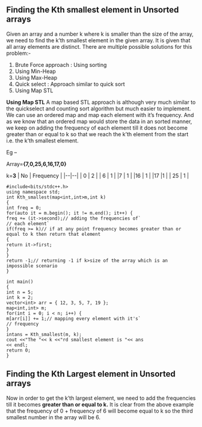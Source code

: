 ## Finding the Kth smallest element in Unsorted arrays


Given an array and a number k where k is smaller than the size of the array, we need to find the k’th smallest element in the given array. It is given that all array elements are distinct.
There are multiple possible solutions for this problem:-
1.  Brute Force approach : Using sorting
2.  Using Min-Heap
3.  Using Max-Heap
4.  Quick select : Approach similar to quick sort
5.  Using Map STL

**Using Map STL**
A map based STL approach is although very much similar to the quickselect and counting sort algorithm but much easier to implement. We can use an ordered map and map each element with it’s frequency. And as we know that an ordered map would store the data in an sorted manner, we keep on adding the frequency of each element till it does not become greater than or equal to k so that we reach the k’th element from the start i.e. the k’th smallest element.

Eg –

Array=**{7,0,25,6,16,17,0}**

k=**3**
| No | Frequency |
|--|--|
| 0 | 2 |
| 6 | 1 |
|7 | 1 |
|16 | 1 |
|17 |1 |
| 25 | 1 |
 
```
#include<bits/stdc++.h>
using namespace std;
int Kth_smallest(map<int,int>m,int k)
{
int freq = 0;
for(auto it = m.begin(); it != m.end(); it++) {
freq += (it->second);// adding the frequencies of`
// each element`
if(freq >= k)// if at any point frequency becomes greater than or equal to k then return that element
{
return it->first;
}
}
return -1;// returning -1 if k>size of the array which is an impossible scenario
}

int main()
{
int n = 5;
int k = 2;
vector<int> arr = { 12, 3, 5, 7, 19 };
map<int,int> m;
for(int i = 0; i < n; i++) {
m[arr[i]] += 1;// mapping every element with it's`
// frequency
}
intans = Kth_smallest(m, k);
cout <<"The "<< k <<"rd smallest element is "<< ans
<< endl;
return 0;
}
```

## Finding the Kth Largest element in Unsorted arrays

Now in order to get the k’th largest element, we need to add the frequencies till it becomes **greater than or equal to k.** It is clear from the above example that the frequency of 0 + frequency of 6 will become equal to k so the third smallest number in the array will be 6.

